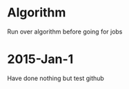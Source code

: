 # Algorithm
Run over algorithm before going for jobs

# 2015-Jan-1
Have done nothing but test github
